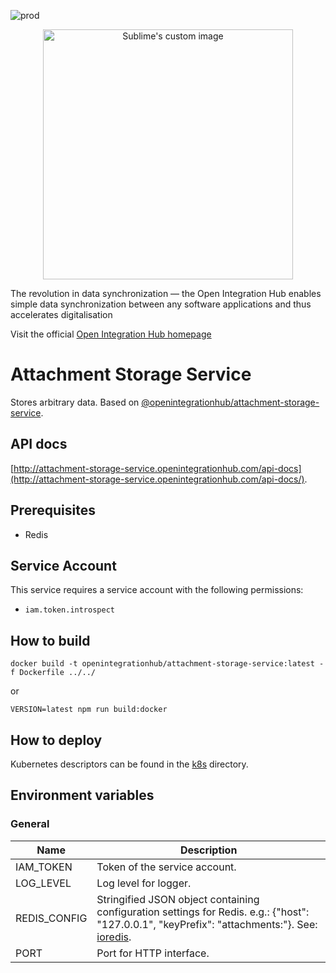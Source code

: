 ![prod](https://img.shields.io/badge/Status-Production-brightgreen.svg)

<p align="center">
  <img src="https://github.com/openintegrationhub/openintegrationhub/blob/master/Assets/medium-oih-einzeilig-zentriert.jpg" alt="Sublime's custom image" width="400"/>
</p>

The revolution in data synchronization — the Open Integration Hub enables simple data synchronization between any software applications and thus accelerates digitalisation

Visit the official [Open Integration Hub homepage](https://www.openintegrationhub.org/)

# Attachment Storage Service

Stores arbitrary data. Based on [@openintegrationhub/attachment-storage-service](../../lib/attachment-storage-service).

## API docs

[http://attachment-storage-service.openintegrationhub.com/api-docs](http://attachment-storage-service.openintegrationhub.com/api-docs/).

## Prerequisites

- Redis

## Service Account

This service requires a service account with the following permissions:

- `iam.token.introspect`

## How to build

```docker
docker build -t openintegrationhub/attachment-storage-service:latest -f Dockerfile ../../
```

or

```npm
VERSION=latest npm run build:docker
```

## How to deploy

Kubernetes descriptors can be found in the [k8s](./k8s) directory.

## Environment variables

### General

| Name         | Description                                                                                                                                                                                      |
| ------------ | ------------------------------------------------------------------------------------------------------------------------------------------------------------------------------------------------ |
| IAM_TOKEN    | Token of the service account.                                                                                                                                                                    |
| LOG_LEVEL    | Log level for logger.                                                                                                                                                                            |
| REDIS_CONFIG | Stringified JSON object containing configuration settings for Redis. e.g.: {"host": "127.0.0.1", "keyPrefix": "attachments:"}. See: [ioredis](https://github.com/luin/ioredis#connect-to-redis). |
| PORT         | Port for HTTP interface.                                                                                                                                                                         |
